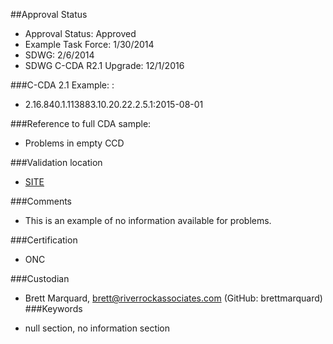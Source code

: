 ##Approval Status 

* Approval Status: Approved
* Example Task Force: 1/30/2014
* SDWG: 2/6/2014
* SDWG C-CDA R2.1 Upgrade: 12/1/2016    


###C-CDA 2.1 Example: 
: 

* 2.16.840.1.113883.10.20.22.2.5.1:2015-08-01

###Reference to full CDA sample:
* Problems in empty CCD


###Validation location

* [SITE](https://sitenv.org/c-cda-validator)


###Comments

* This is an example of no information available for problems.

###Certification

* ONC

###Custodian

* Brett Marquard, brett@riverrockassociates.com (GitHub: brettmarquard)
###Keywords

* null section, no information section
